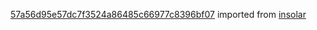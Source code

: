 [57a56d95e57dc7f3524a86485c66977c8396bf07](https://github.com/insolar/insolar/commit/57a56d95e57dc7f3524a86485c66977c8396bf07) imported from [insolar](https://github.com/insolar/insolar)
